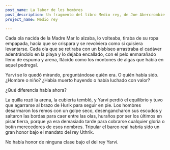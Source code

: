 ```yaml
---
post_name: La labor de los hombres
post_description: Un fragmento del libro Medio rey, de Joe Abercrombie
project_name: Medio rey

---
```


Cada ola nacida de la Madre Mar lo alzaba, lo volteaba, tiraba de su ropa empapada, hacía que se crispara y se revolviera como si quisiera levantarse. Cada ola que se retiraba con un bisbiseo arrastraba el cadáver adentrándolo en la playa y lo dejaba encallado, con el pelo enmarañado lleno de espuma y arena, flácido como los montones de algas que había en aquel pedregal.

Yarvi se lo quedó mirando, preguntándose quién era. O quién había sido. ¿Hombre o niño? ¿Había muerto huyendo o había luchado con valor?

¿Qué diferencia había ahora?

La quilla rozó la arena, la cubierta tembló, y Yarvi perdió el equilibrio y tuvo que agarrarse al brazo de Hurik para seguir en pie. Los hombres desarmaron los remos con un golpe seco, desengancharon sus escudos y saltaron las bordas para caer entre las olas, huraños por ser los últimos en pisar tierra, porque ya era demasiado tarde para cobrarse cualquier gloria o botín merecedores de esos nombres. Tripular el barco real habría sido un gran honor bajo el mandato del rey Uthrik.

No había honor de ninguna clase bajo el del rey Yarvi.